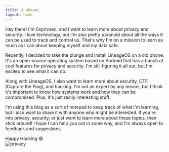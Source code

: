 ```yaml
---
title: $ whoami
layout: home
---
```


Hey there! I'm 0xprivsec, and I want to learn more about privacy and security. I love technology, but I'm also pretty paranoid about all the ways it can be used to track and control us. That's why I'm on a mission to learn as much as I can about keeping myself and my data safe. <br />

Recently, I decided to take the plunge and install LineageOS on a old phone. It's an open-source operating system based on Android that has a bunch of cool features for privacy and security. I'm still figuring it all out, but I'm excited to see what it can do.<br />

Along with LineageOS, I also want to learn more about security, CTF (Capture the Flag), and hacking. I'm not an expert by any means, but I think it's important to know how systems work and how they can be compromised. Plus, it's just really interesting stuff.<br />

I'm using this blog as a sort of notepad to keep track of what I'm learning, but I also want to share it with anyone who might be interested. If you're into privacy, security, or just want to learn more about these topics, then stick around! I hope I can help you out in some way, and I'm always open to feedback and suggestions.<br />

Happy Hacking :smile:
<br />
![privacy](/img/camera.jpg)

